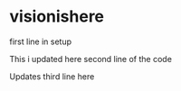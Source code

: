 # visionishere
first line in setup

This i updated here second line of the code

Updates third line here

